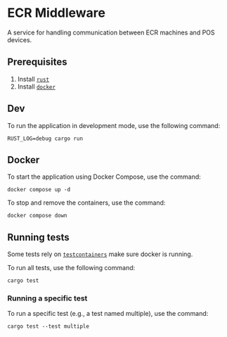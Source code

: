 # ECR Middleware

A service for handling communication between ECR machines and POS devices.

## Prerequisites

1. Install [`rust`]
2. Install [`docker`]

## Dev

To run the application in development mode, use the following command:

```
RUST_LOG=debug cargo run
```

## Docker

To start the application using Docker Compose, use the command:

```
docker compose up -d
```

To stop and remove the containers, use the command:

```
docker compose down
```

## Running tests

Some tests rely on [`testcontainers`] make sure docker is running.

To run all tests, use the following command:

```
cargo test
```

### Running a specific test

To run a specific test (e.g., a test named multiple), use the command:

```
cargo test --test multiple
```

[`rust`]: https://www.rust-lang.org/tools/install
[`docker`]: https://docs.docker.com/engine/install/
[`testcontainers`]: https://docs.rs/crate/testcontainers/latest
